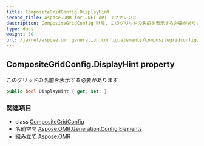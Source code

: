```yaml
---
title: CompositeGridConfig.DisplayHint
second_title: Aspose.OMR for .NET API リファレンス
description: CompositeGridConfig 財産. このグリッドの名前を表示する必要があります
type: docs
weight: 50
url: /ja/net/aspose.omr.generation.config.elements/compositegridconfig/displayhint/
---
```

## CompositeGridConfig.DisplayHint property

このグリッドの名前を表示する必要があります

```csharp
public bool DisplayHint { get; set; }
```

### 関連項目

* class [CompositeGridConfig](../)
* 名前空間 [Aspose.OMR.Generation.Config.Elements](../../compositegridconfig/)
* 組み立て [Aspose.OMR](../../../)


